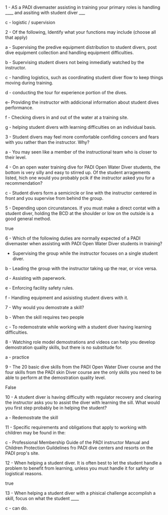 
1 - AS a PADI divemaster assisting in training your primary roles is handling ____ and assiting with student diver ___

c - logistic / supervision 

2 - Of the following, Identify what your functions may include (choose all that apply)

a - Supervising the predive equipment distribution to student divers, post dive equipment collection and handling equipment difficulties.

b - Supervising student divers not being inmediatly watched by the instructor.

c - handling logistics, such as coordinating student diver flow to keep things moving during training.

d - conducting the tour for experience portion of the dives.

e- Providing the instructor with addicional information about student dives performance.

f - Checking divers in and out of the water at a training site.

g - helping student divers with learning difficulties on an individual basis.

3 - Student divers may feel more comfortable confiding concers and fears with you rather than the instructor. Why?

a - You may seen like a member of the instructional team who is closer to their level.

4 - On an open water training dive for PADI Open Water Diver students, the bottom is very silly and easy to stirred up. Of the student arragements listed, hich one would you probably pcik if the instructor asked you for a recommendation?

c - Student divers form a semicircle or line with the instructor centered in front and you supervise from behind the group.

5 - Depending upon circunstances. If you must make a direct contat with a student diver, holding the BCD at the shoulder or low on the outside is a good general method.

true

6 - Which of the following duties are normally expected of a PADI divemaster when assisting with PADI Open Water Diver students in training?

- Supervising the group while the instructor focuses on a single student diver.

b - Leading the group with the instructor taking up the rear, or vice versa.

d - Assisting with paperwork.

e - Enforcing facility safety rules.

f - Handling equipment and asisisting student divers with it.

7 - Why would you demostrate a skill?

b - When the skill requires two people

c - To redemostrate while working with a student diver having learning difficulties.

8 - Watching role model demostrations and videos can help you develop demostration quality skills, but there is no substitude for.

a - practice

9 - The 20 basic dive skills from the PADI Open Water Diver course and the four skills from the PADI skin Diver course are the only skills you need to be able to perform at the demostration quality level.

False

10 - A student diver is having difficulty with regulator recovery and clearing the instructor asks you to assist the diver with learning the sill. What would you first step probably be in helping the student?

a - Redemostrate the skill

11 - Specific requirements and obligations that apply to working with children may be found in the:

c - Professional Membership Guide of the PADI instructor Manual and Children Protection Guildelines fro PADI dive centers and resorts on the PADI prop's site.

12 - When helping a student diver. It is often best to let the student handle a problem to benefit from learning, unless you must handle it for safety or logistical reasons.

true

13 - When helping a student diver with a phisical challenge accomplish a skill, focus on what the student ____

c - can do.




